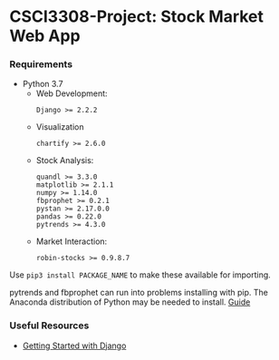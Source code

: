 # CSCI3308-Project: Stock Market Web App

### Requirements

* Python 3.7
    * Web Development:
        ```
        Django >= 2.2.2
        ```
    * Visualization
        ```
        chartify >= 2.6.0
        ```
    * Stock Analysis:
        ```
        quandl >= 3.3.0
        matplotlib >= 2.1.1
        numpy >= 1.14.0
        fbprophet >= 0.2.1
        pystan >= 2.17.0.0
        pandas >= 0.22.0
        pytrends >= 4.3.0
        ```
    * Market Interaction:
        ```
        robin-stocks >= 0.9.8.7
        ```

Use `pip3 install PACKAGE_NAME` to make these available for importing.

pytrends and fbprophet can run into problems installing with pip. The Anaconda distribution of Python may be needed to install. [Guide](https://facebook.github.io/prophet/docs/installation.html)

### Useful Resources

* [Getting Started with Django](https://www.djangoproject.com/start/)